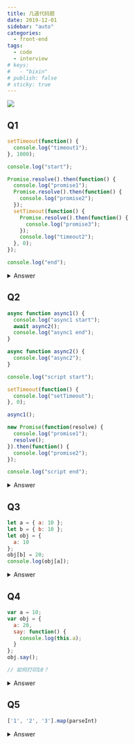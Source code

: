 ```yaml
---
title: 几道代码题
date: 2019-12-01
sidebar: "auto"
categories:
  - front-end
tags:
  - code
  - interview
# keys:
#   - "bixin"
# publish: false
# sticky: true
---
```


![](https://i.loli.net/2019/12/09/buSQFqmLslZAUtp.jpg)

## Q1

```js
setTimeout(function() {
  console.log("timeout1");
}, 1000);

console.log("start");

Promise.resolve().then(function() {
  console.log("promise1");
  Promise.resolve().then(function() {
    console.log("promise2");
  });
  setTimeout(function() {
    Promise.resolve().then(function() {
      console.log("promise3");
    });
    console.log("timeout2");
  }, 0);
});

console.log("end");
```

<details>
  <summary>Answer</summary>
    start <br/>
    end <br/>
    promise1 <br/>
    promise2 <br/>
    timeout2 <br/>
    promise3 <br/>
    timeout1
</details>

## Q2

```js
async function async1() {
  console.log("async1 start");
  await async2();
  console.log("async1 end");
}

async function async2() {
  console.log("async2");
}

console.log("script start");

setTimeout(function() {
  console.log("setTimeout");
}, 0);

async1();

new Promise(function(resolve) {
  console.log("promise1");
  resolve();
}).then(function() {
  console.log("promise2");
});

console.log("script end");
```

<details>
  <summary>Answer</summary>
    script start <br/>
    async1 start <br/>
    async2 <br/>
    promise1 <br/>
    script end <br/>
    promise2 <br/>
    async1 end <br/>
    setTimeout
</details>

## Q3

```js
let a = { a: 10 };
let b = { b: 10 };
let obj = {
  a: 10
};
obj[b] = 20;
console.log(obj[a]);
```

<details>
  <summary>Answer</summary>
    obj[b] 一个对象作为键时会转换为string, obj 变为 <code>{a: 10, [object Object]: 20}</code>
</details>

## Q4

```js
var a = 10;
var obj = {
  a: 20,
  say: function() {
    console.log(this.a);
  }
};
obj.say();

// 如何打印10？
```

<details>
  <summary>Answer</summary>
    1.箭头函数 <br/> 
    2.call <br/> 
    3.obj.say赋值变量
</details>

## Q5

```js
['1', '2', '3'].map(parseInt)
```

<details>
  <summary>Answer</summary>
    [1, NaN, NaN]
</details>

<br/>
<Valine></Valine>
